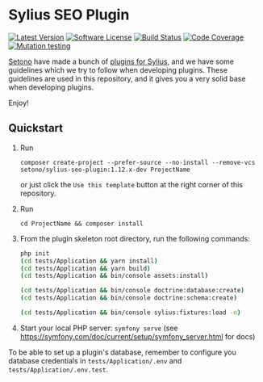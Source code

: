 # Sylius SEO Plugin

[![Latest Version][ico-version]][link-packagist]
[![Software License][ico-license]](LICENSE)
[![Build Status][ico-github-actions]][link-github-actions]
[![Code Coverage][ico-code-coverage]][link-code-coverage]
[![Mutation testing][ico-infection]][link-infection]

[Setono](https://setono.com) have made a bunch of [plugins for Sylius](https://github.com/Setono?q=plugin&sort=stargazers), and we have some guidelines
which we try to follow when developing plugins. These guidelines are used in this repository, and it gives you a very
solid base when developing plugins.

Enjoy! 

## Quickstart

1. Run
    ```shell
    composer create-project --prefer-source --no-install --remove-vcs setono/sylius-seo-plugin:1.12.x-dev ProjectName
    ``` 
    or just click the `Use this template` button at the right corner of this repository.
2. Run
   ```shell
   cd ProjectName && composer install
   ```
3. From the plugin skeleton root directory, run the following commands:

    ```bash
    php init
    (cd tests/Application && yarn install)
    (cd tests/Application && yarn build)
    (cd tests/Application && bin/console assets:install)
    
    (cd tests/Application && bin/console doctrine:database:create)
    (cd tests/Application && bin/console doctrine:schema:create)
   
    (cd tests/Application && bin/console sylius:fixtures:load -n)
    ```
   
4. Start your local PHP server: `symfony serve` (see https://symfony.com/doc/current/setup/symfony_server.html for docs)

To be able to set up a plugin's database, remember to configure you database credentials in `tests/Application/.env` and `tests/Application/.env.test`.

[ico-version]: https://poser.pugx.org/setono/sylius-seo-plugin/v/stable
[ico-license]: https://poser.pugx.org/setono/sylius-seo-plugin/license
[ico-github-actions]: https://github.com/Setono/sylius-seo-plugin/workflows/build/badge.svg
[ico-code-coverage]: https://codecov.io/gh/Setono/sylius-seo-plugin/graph/badge.svg
[ico-infection]: https://img.shields.io/endpoint?style=flat&url=https%3A%2F%2Fbadge-api.stryker-mutator.io%2Fgithub.com%2FSetono%2FSyliusPluginSkeleton%2Fmaster

[link-packagist]: https://packagist.org/packages/setono/sylius-seo-plugin
[link-github-actions]: https://github.com/Setono/sylius-seo-plugin/actions
[link-code-coverage]: https://codecov.io/gh/Setono/sylius-seo-plugin
[link-infection]: https://dashboard.stryker-mutator.io/reports/github.com/Setono/sylius-seo-plugin/master
